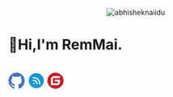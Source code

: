 <p align="center"> <img src="https://github-readme-stats.vercel.app/api?username=remmai" alt="abhisheknaiidu" />


<H1>🥤Hi,I'm RemMai.<H1>    


[<img src="./assets/github.png" >](https://www.github.com/remmai) 
[<img src="./assets/cnblogs.png">](https://www.cnblogs.com/remmai)
[<img src="./assets/gitee.png">](https://gitee.com/remmai)